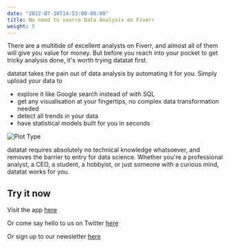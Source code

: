 ```yaml
---
date: "2022-07-10T14:53:00-00:00"
title: No need to source Data Analysis on Fiverr
weight: 5
---
```


There are a multitide of excellent analysts on Fiverr, and almost all of them will give you value for money. But before you reach into your pocket to get tricky analysis done, it's worth trying datatat first.

datatat takes the pain out of data analysis by automating it for you. Simply upload your data to
- explore it like Google search instead of with SQL
- get any visualisation at your fingertips, no complex data transformation needed
- detect all trends in your data
- have statistical models built for you in seconds

![Plot Type](plottype.gif)

datatat requires absolutely no technical knowledge whatsoever, and removes the barrier to entry for data science. Whether you're a professional analyst, a CEO, a student, a hobbyist, or just someone with a curious mind, datatat works for you.

## Try it now

Visit the app [here](https://datatat.shinyapps.io/datatat/)

Or come say hello to us on Twitter [here](https://twitter.com/datatat_xyz)

Or sign up to our newsletter [here](https://datatat.xyz/docs/newsletter/)